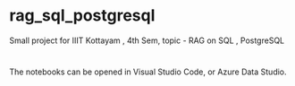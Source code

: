 # rag_sql_postgresql
Small project for IIIT Kottayam , 4th Sem, topic - RAG on SQL , PostgreSQL

#
The notebooks can be opened in Visual Studio Code, or Azure Data Studio.